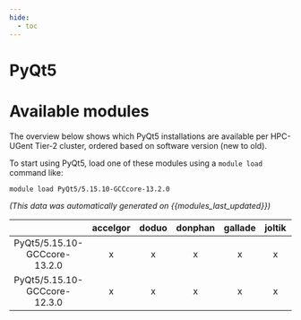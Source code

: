 ```yaml
---
hide:
  - toc
---
```


PyQt5
=====

# Available modules


The overview below shows which PyQt5 installations are available per HPC-UGent Tier-2 cluster, ordered based on software version (new to old).

To start using PyQt5, load one of these modules using a `module load` command like:

```shell
module load PyQt5/5.15.10-GCCcore-13.2.0
```

*(This data was automatically generated on {{modules_last_updated}})*  

| |accelgor|doduo|donphan|gallade|joltik|litleo|shinx|
| :---: | :---: | :---: | :---: | :---: | :---: | :---: | :---: |
|PyQt5/5.15.10-GCCcore-13.2.0|x|x|x|x|x|x|x|
|PyQt5/5.15.10-GCCcore-12.3.0|x|x|x|x|x|x|x|
